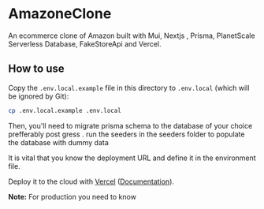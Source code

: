 # AmazoneClone

An ecommerce clone of Amazon built with Mui, Nextjs , Prisma, PlanetScale Serverless Database, FakeStoreApi and Vercel.

## How to use

Copy the `.env.local.example` file in this directory to `.env.local` (which will be ignored by Git):

```bash
cp .env.local.example .env.local
```

Then, you'll need to migrate prisma schema to the database of your choice prefferably post
gress . run the seeders in the seeders folder to populate the database with dummy data

It is vital that you know the deployment URL and define it in the environment file.

Deploy it to the cloud with [Vercel](https://vercel.com/import?filter=next.js&utm_source=github&utm_medium=readme&utm_campaign=next-example) ([Documentation](https://nextjs.org/docs/deployment)).

**Note:** For production you need to know
